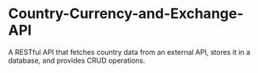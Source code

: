 # Country-Currency-and-Exchange-API
A RESTful API that fetches country data from an external API, stores it in a database, and provides CRUD operations.
